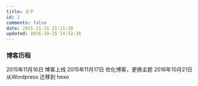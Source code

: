 ```yaml
---
title: 关于
id: 2
comments: false
date: 2015-11-15 21:11:10
updated: 2016-10-25 14:52:26
---
```


### 博客历程

2015年11月16日 博客上线
2015年11月17日 优化博客，更换主题
2016年10月21日 从Wordpress 迁移到 hexo